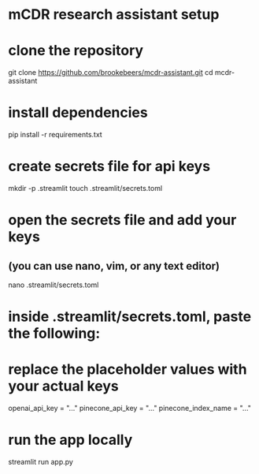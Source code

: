 # mCDR research assistant setup

# clone the repository
git clone https://github.com/brookebeers/mcdr-assistant.git
cd mcdr-assistant

# install dependencies
pip install -r requirements.txt

# create secrets file for api keys
mkdir -p .streamlit
touch .streamlit/secrets.toml

# open the secrets file and add your keys
## (you can use nano, vim, or any text editor)
nano .streamlit/secrets.toml

# inside .streamlit/secrets.toml, paste the following:
# replace the placeholder values with your actual keys

openai_api_key = "..."
pinecone_api_key = "..."
pinecone_index_name = "..."

# run the app locally
streamlit run app.py
